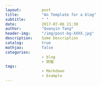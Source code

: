 ```yaml
---
layout:         post
title:          "An Template for a blog"
subtitle:       " "
date:           2017-07-06 21:30
author:         "Quanyin Tang"
header-img:     "/img/post-bg-XXXX.jpg"
description:    Some Description
catalog:        true
mathjax:        false
categories:     
                - blog
                - 转载
tags:
                - Markdown
                - Example
---
```


